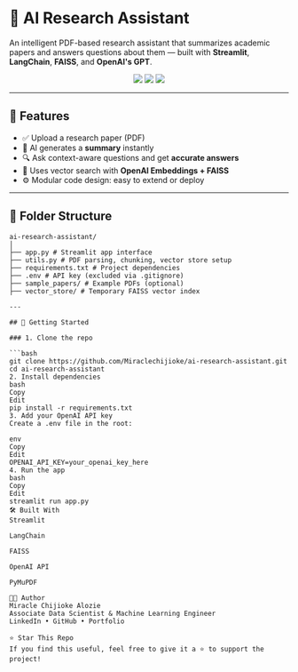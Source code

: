 # 🧠 AI Research Assistant

An intelligent PDF-based research assistant that summarizes academic papers and answers questions about them — built with **Streamlit**, **LangChain**, **FAISS**, and **OpenAI's GPT**.

<p align="center">
  <img src="https://img.shields.io/badge/Built%20With-LangChain-blue?style=flat-square" />
  <img src="https://img.shields.io/badge/LLM-OpenAI-brightgreen?style=flat-square" />
  <img src="https://img.shields.io/badge/UI-Streamlit-orange?style=flat-square" />
</p>

---

## 📌 Features

- ✅ Upload a research paper (PDF)
- 🧠 AI generates a **summary** instantly
- 🔍 Ask context-aware questions and get **accurate answers**
- 🧬 Uses vector search with **OpenAI Embeddings + FAISS**
- ⚙️ Modular code design: easy to extend or deploy

---

## 📂 Folder Structure

```
ai-research-assistant/
│
├── app.py # Streamlit app interface
├── utils.py # PDF parsing, chunking, vector store setup
├── requirements.txt # Project dependencies
├── .env # API key (excluded via .gitignore)
├── sample_papers/ # Example PDFs (optional)
├── vector_store/ # Temporary FAISS vector index

---

## 🚀 Getting Started

### 1. Clone the repo

```bash
git clone https://github.com/Miraclechijioke/ai-research-assistant.git
cd ai-research-assistant
2. Install dependencies
bash
Copy
Edit
pip install -r requirements.txt
3. Add your OpenAI API key
Create a .env file in the root:

env
Copy
Edit
OPENAI_API_KEY=your_openai_key_here
4. Run the app
bash
Copy
Edit
streamlit run app.py
🛠 Built With
Streamlit

LangChain

FAISS

OpenAI API

PyMuPDF

👨‍💻 Author
Miracle Chijioke Alozie
Associate Data Scientist & Machine Learning Engineer
LinkedIn • GitHub • Portfolio

⭐️ Star This Repo
If you find this useful, feel free to give it a ⭐️ to support the project!
